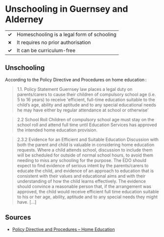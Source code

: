 # Unschooling in Guernsey and Alderney

|       |                                            |
| ----- | ------------------------------------------ |
| **✓** | Homeschooling is a legal form of schooling |
| **✗** | It requires no prior authorisation         |
| **✓** | It can be curriculum-free                  |

## Unschooling

According to the Policy Directive and Procedures on home education :

> 1.1. Policy Statement
> Guernsey law places a legal duty on parents/carers to cause their children of compulsory
> school age (i.e. 5 to 16 years) to receive 'efficient, full-time education suitable to the child’s
> age, ability and aptitude and to any special educational needs he may have either by regular
> attendance at school or otherwise'

> 2.2 School Roll
> Children of compulsory school age must stay on the school roll and attend full time until
> Education Services has approved the intended home education provision.

> 2.3.2 Evidence for an Efficient and Suitable Education
> Discussion with both the parent and child is valuable in considering home education
> requests. Where a child attends school, discussion to include them will be scheduled for
> outside of normal school hours, to avoid them needing to miss any schooling for the
> purpose.
> The EDO should expect to find evidence of serious intent by the parents/carers to educate
> the child, and evidence of an approach to education that is consistent with their values and
> educational aims and with their understanding of how the child learns effectively. The
> evidence should convince a reasonable person that, if the arrangement was approved, the
> child would receive efficient full time education suitable to his or her age, ability, aptitude
> and to any special needs they might have. […]

## Sources

- [Policy Directive and Procedures – Home Education](https://www.gov.gg/CHttpHandler.ashx?id=107821&p=0)
